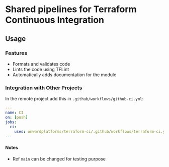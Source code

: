 # Shared pipelines for Terraform Continuous Integration

## Usage

### Features

* Formats and validates code
* Lints the code using TFLint
* Automatically adds documentation for the module

### Integration with Other Projects

In the remote project add this in `.github/workflows/github-ci.yml`:

```yaml
---
name: CI
on: [push]
jobs:
  ci:
    uses: onwardplatforms/terraform-ci/.github/workflows/terraform-ci.yaml@main
...
```

#### Notes

* Ref `main` can be changed for testing purpose